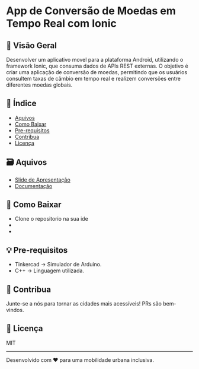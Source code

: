 # 
# App de Conversão de Moedas em Tempo Real com Ionic

## 🌟 Visão Geral

Desenvolver um aplicativo movel para a plataforma Android, utilizando o framework Ionic, que consuma dados de APIs REST externas. O objetivo é criar uma aplicação de conversão de moedas, permitindo que os usuários consultem taxas de câmbio em tempo real e realizem conversões entre diferentes moedas globais.

## 📇 Índice

- [Aquivos](#arquivos)
- [Como Baixar](#como-baixar)
- [Pre-requisitos](#pre-requisitos)
- [Contribua](#contribua)
- [Licença](#licença)

## 🗃️ Aquivos
- [Slide de Apresentação]()
- [Documentação]()


## 🚀 Como Baixar

- Clone o repositorio na sua ide
- 
- 

## 💡 Pre-requisitos
- Tinkercad -> Simulador de Arduino.
- C++ -> Linguagem utilizada.

## 🤝 Contribua

Junte-se a nós para tornar as cidades mais acessíveis! PRs são bem-vindos.

## 📜 Licença

MIT

---

Desenvolvido com ❤️ para uma mobilidade urbana inclusiva.
